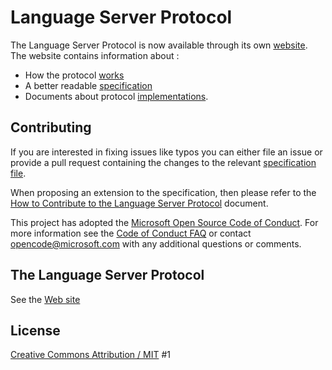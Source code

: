 # Language Server Protocol

The Language Server Protocol is now available through its own [website](https://microsoft.github.io/language-server-protocol/). The website contains information about :

* How the protocol [works](https://microsoft.github.io/language-server-protocol/overview)
* A better readable [specification](https://microsoft.github.io/language-server-protocol/specifications/specification-current/)
* Documents about protocol [implementations](https://microsoft.github.io/language-server-protocol/implementors/servers/).

## Contributing

If you are interested in fixing issues like typos you can either file an issue or provide a pull request containing the changes to the relevant [specification file](https://github.com/microsoft/language-server-protocol/tree/gh-pages/_specifications).

When proposing an extension to the specification, then please refer to the [How to Contribute to the Language Server Protocol](contributing.md) document.

This project has adopted the [Microsoft Open Source Code of Conduct](https://opensource.microsoft.com/codeofconduct/). For more information see the [Code of Conduct FAQ](https://opensource.microsoft.com/codeofconduct/faq/) or contact [opencode@microsoft.com](mailto:opencode@microsoft.com) with any additional questions or comments.

## The Language Server Protocol

See the [Web site](https://microsoft.github.io/language-server-protocol/specifications/specification-current/)

## License

[Creative Commons Attribution / MIT](License.txt)
#1
